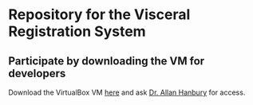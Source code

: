 Repository for the Visceral Registration System
===================

## Participate by downloading the VM for developers
Download the VirtualBox VM [here][dp_link] and ask [Dr. Allan Hanbury][hanbury_contact] for access.

[dp_link]: https://www.dropbox.com/s/zgb2e9fu5v0hsu4/VisceralRegSystem.ova?dl=0
[hanbury_contact]: http://allan.hanbury.eu/doku.php
